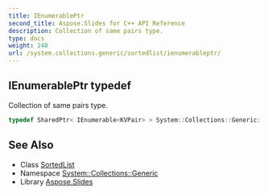```yaml
---
title: IEnumerablePtr
second_title: Aspose.Slides for C++ API Reference
description: Collection of same pairs type.
type: docs
weight: 248
url: /system.collections.generic/sortedlist/ienumerableptr/
---
```

## IEnumerablePtr typedef


Collection of same pairs type.

```cpp
typedef SharedPtr< IEnumerable<KVPair> > System::Collections::Generic::SortedList< TKey, TValue >::IEnumerablePtr
```

## See Also

* Class [SortedList](../)
* Namespace [System::Collections::Generic](../../)
* Library [Aspose.Slides](../../../)